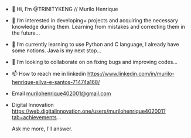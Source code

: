 - 👋 Hi, I’m @TRINITYKENG // Murilo Henrique
- 👀 I’m interested in developing+ projects and acquiring the necessary knowledge during them. Learning from mistakes and correcting them in the future... 
- 🌱 I’m currently learning to use Python and C language, I already have some notions. Java is my next stop...
- 💞️ I’m looking to collaborate on on fixing bugs and improving codes...
- 📫 How to reach me in linkedin https://www.linkedin.com/in/murilo-henrique-silva-e-santos-71474a168/  
- Email murilohenrique402001@gmail.com 
- Digital Innovation  https://web.digitalinnovation.one/users/murilohenrique402001?tab=achievements...


    Ask me more, I'll answer.

<!---
TRINITYKENG/TRINITYKENG is a ✨ special ✨ repository because its `README.md` (this file) appears on your GitHub profile.
You can click the Preview link to take a look at your changes.
--->
